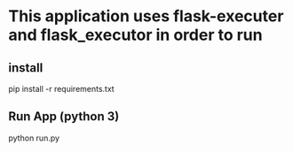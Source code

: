 # This application uses flask-executer and flask_executor in order to run

## install

pip install -r requirements.txt

## Run App (python 3)

python run.py
